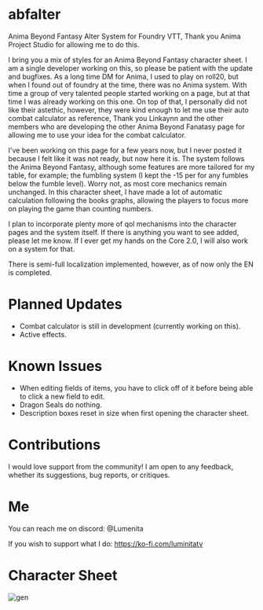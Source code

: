 # abfalter
Anima Beyond Fantasy Alter System for Foundry VTT, Thank you Anima Project Studio for allowing me to do this.

I bring you a mix of styles for an Anima Beyond Fantasy character sheet. I am a single developer working on this, so please be patient with the update and bugfixes.
As a long time DM for Anima, I used to play on roll20, but when I found out of foundry at the time, there was no Anima system. With time a group of very talented people started working on a page, but at that time I was already working on this one.
On top of that, I personally did not like their astethic, however, they were kind enough to let me use their auto combat calculator as reference, Thank you Linkaynn and the other members who are developing the other Anima Beyond Fanatasy page for allowing me to use your idea for the combat calculator.

I've been working on this page for a few years now, but I never posted it because I felt like it was not ready, but now here it is.
The system follows the Anima Beyond Fantasy, although some features are more tailored for my table, for example; the fumbling system (I kept the -15 per for any fumbles below the fumble level).
Worry not, as most core mechanics remain unchanged.
In this character sheet, I have made a lot of automatic calculation following the books graphs, allowing the players to focus more on playing the game than counting numbers.

I plan to incorporate plenty more of qol mechanisms into the character pages and the system itself.
If there is anything you want to see added, please let me know.
If I ever get my hands on the Core 2.0, I will also work on a system for that.

There is semi-full localization implemented, however, as of now only the EN is completed.

# Planned Updates
- Combat calculator is still in development (currently working on this).
- Active effects.
  
# Known Issues
- When editing fields of items, you have to click off of it before being able to click a new field to edit.
- Dragon Seals do nothing.
- Description boxes reset in size when first opening the character sheet.

# Contributions
I would love support from the community! I am open to any feedback, whether its suggestions, bug reports, or critiques.

# Me
You can reach me on discord: @Lumenita 

If you wish to support what I do: https://ko-fi.com/luminitatv

# Character Sheet
![gen](https://github.com/Lumenita/abfalter/assets/61290963/195654e0-3997-4726-a5be-4b02b0491544)

